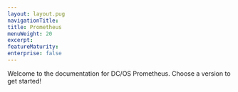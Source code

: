 ```yaml
---
layout: layout.pug
navigationTitle:
title: Prometheus
menuWeight: 20
excerpt:
featureMaturity:
enterprise: false
---
```


Welcome to the documentation for DC/OS Prometheus. Choose a version to get started!
